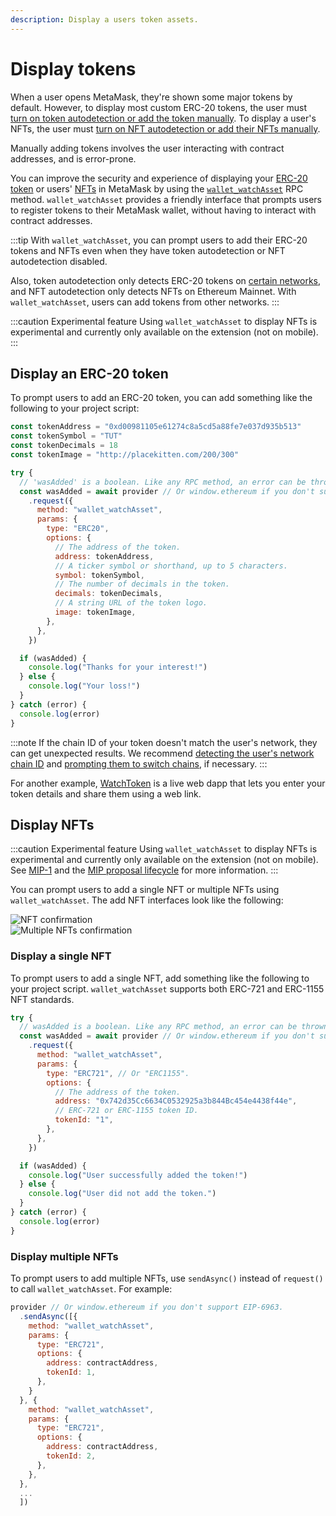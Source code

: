 ```yaml
---
description: Display a users token assets.
---
```


# Display tokens

When a user opens MetaMask, they're shown some major tokens by default.
However, to display most custom ERC-20 tokens, the user must [turn on token autodetection or add the token
manually](https://support.metamask.io/managing-my-tokens/custom-tokens/how-to-display-tokens-in-metamask/).
To display a user's NFTs, the user must [turn on NFT autodetection or add their NFTs
manually](https://support.metamask.io/nfts/nft-tokens-in-your-metamask-wallet/).

Manually adding tokens involves the user interacting with contract addresses, and is error-prone.

You can improve the security and experience of displaying your
[ERC-20 token](#display-an-erc-20-token) or users' [NFTs](#display-nfts) in MetaMask by using the
[`wallet_watchAsset`](/wallet/reference/json-rpc-methods/wallet_watchasset) RPC method.
`wallet_watchAsset` provides a friendly interface that prompts users to register tokens to their
MetaMask wallet, without having to interact with contract addresses.

:::tip
With `wallet_watchAsset`, you can prompt users to add their ERC-20 tokens and NFTs even when they
have token autodetection or NFT autodetection disabled.

Also, token autodetection only detects ERC-20 tokens on
[certain networks](https://support.metamask.io/managing-my-tokens/custom-tokens/how-to-display-tokens-in-metamask/#enhanced-token-detection),
and NFT autodetection only detects NFTs on Ethereum Mainnet.
With `wallet_watchAsset`, users can add tokens from other networks.
:::

:::caution Experimental feature
Using `wallet_watchAsset` to display NFTs is experimental and currently only available on the
extension (not on mobile).
:::

## Display an ERC-20 token

To prompt users to add an ERC-20 token, you can add something like the following to your project script:

```javascript
const tokenAddress = "0xd00981105e61274c8a5cd5a88fe7e037d935b513"
const tokenSymbol = "TUT"
const tokenDecimals = 18
const tokenImage = "http://placekitten.com/200/300"

try {
  // 'wasAdded' is a boolean. Like any RPC method, an error can be thrown.
  const wasAdded = await provider // Or window.ethereum if you don't support EIP-6963.
    .request({
      method: "wallet_watchAsset",
      params: {
        type: "ERC20",
        options: {
          // The address of the token.
          address: tokenAddress,
          // A ticker symbol or shorthand, up to 5 characters.
          symbol: tokenSymbol,
          // The number of decimals in the token.
          decimals: tokenDecimals,
          // A string URL of the token logo.
          image: tokenImage,
        },
      },
    })

  if (wasAdded) {
    console.log("Thanks for your interest!")
  } else {
    console.log("Your loss!")
  }
} catch (error) {
  console.log(error)
}
```

:::note
If the chain ID of your token doesn't match the user's network, they can get unexpected results.
We recommend [detecting the user's network chain ID](../manage-networks/detect-network.md) and
[prompting them to switch chains](/wallet/reference/json-rpc-methods/wallet_switchethereumchain), if necessary.
:::

For another example, [WatchToken](https://vittominacori.github.io/watch-token/create/) is a 
live web dapp that lets you enter your token details and share them using a web link.

## Display NFTs

:::caution Experimental feature
Using `wallet_watchAsset` to display NFTs is experimental and currently only available on the
extension (not on mobile).
See [MIP-1](https://github.com/MetaMask/metamask-improvement-proposals/blob/main/MIPs/mip-1.md)
and the [MIP proposal lifecycle](https://github.com/MetaMask/metamask-improvement-proposals/blob/main/PROCESS-GUIDE.md#proposal-lifecycle)
for more information.
:::

You can prompt users to add a single NFT or multiple NFTs using `wallet_watchAsset`.
The add NFT interfaces look like the following:

<div class="imgRow">
    <div class="imgCol">
        <img src={require("../../assets/watchasset-nft.png").default} alt="NFT confirmation" class="appScreen" />
    </div>
    <div class="imgCol">
        <img src={require("../../assets/watchasset-nft-2.png").default} alt="Multiple NFTs confirmation" class="appScreen" />
    </div>
</div>

### Display a single NFT

To prompt users to add a single NFT, add something like the following to your project script.
`wallet_watchAsset` supports both ERC-721 and ERC-1155 NFT standards.

```javascript
try {
  // wasAdded is a boolean. Like any RPC method, an error can be thrown.
  const wasAdded = await provider // Or window.ethereum if you don't support EIP-6963.
    .request({
      method: "wallet_watchAsset",
      params: {
        type: "ERC721", // Or "ERC1155".
        options: {
          // The address of the token.
          address: "0x742d35Cc6634C0532925a3b844Bc454e4438f44e",
          // ERC-721 or ERC-1155 token ID.
          tokenId: "1",
        },
      },
    })

  if (wasAdded) {
    console.log("User successfully added the token!")
  } else {
    console.log("User did not add the token.")
  }
} catch (error) {
  console.log(error)
}
```

### Display multiple NFTs

To prompt users to add multiple NFTs, use `sendAsync()` instead of
`request()` to call `wallet_watchAsset`.
For example:

```javascript
provider // Or window.ethereum if you don't support EIP-6963.
  .sendAsync([{
    method: "wallet_watchAsset",
    params: {
      type: "ERC721",
      options: {
        address: contractAddress,
        tokenId: 1,
      },
    }
  }, {
    method: "wallet_watchAsset",
    params: {
      type: "ERC721",
      options: {
        address: contractAddress,
        tokenId: 2,
      },
    },
  },
  ...
  ])
```
